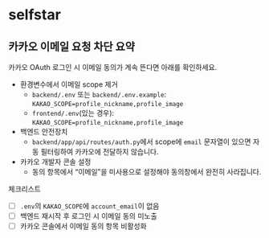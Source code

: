 # selfstar

## 카카오 이메일 요청 차단 요약
카카오 OAuth 로그인 시 이메일 동의가 계속 뜬다면 아래를 확인하세요.

- 환경변수에서 이메일 scope 제거
	- `backend/.env` 또는 `backend/.env.example`: `KAKAO_SCOPE=profile_nickname,profile_image`
	- `frontend/.env`(있는 경우): `KAKAO_SCOPE=profile_nickname,profile_image`
- 백엔드 안전장치
	- `backend/app/api/routes/auth.py`에서 scope에 `email` 문자열이 있으면 자동 필터링하여 카카오에 전달하지 않습니다.
- 카카오 개발자 콘솔 설정
	- 동의 항목에서 “이메일”을 미사용으로 설정해야 동의창에서 완전히 사라집니다.

체크리스트
- [ ] `.env`의 `KAKAO_SCOPE`에 `account_email`이 없음
- [ ] 백엔드 재시작 후 로그인 시 이메일 동의 미노출
- [ ] 카카오 콘솔에서 이메일 동의 항목 비활성화